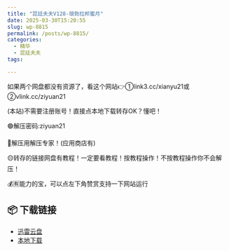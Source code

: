 ```yaml
---
title: "昆廷夫夫V128-琅勃拉邦蜜月"
date: 2025-03-30T15:20:55
slug: wp-8815
permalink: /posts/wp-8815/
categories:
  - 精华
  - 昆廷夫夫
tags:

---
```


如果两个网盘都没有资源了，看这个网站👉①link3.cc/xianyu21或②vlink.cc/ziyuan21

(本站)不需要注册账号！直接点本地下载转存OK？懂吧！

🟢解压密码:ziyuan21

🔵解压用解压专家！(应用商店有)

🟡转存的链接网盘有教程！一定要看教程！按教程操作！不按教程操作你不会解压！

💰🈶能力的宝，可以点左下角赞赏支持一下网站运行

## 📦 下载链接
- [迅雷云盘](https://blziyuan21.com/pay-download/8815?key=5e67d7bfb8&down_id=0)
- [本地下载](https://blziyuan21.com/pay-download/8815?key=5e67d7bfb8&down_id=1)

